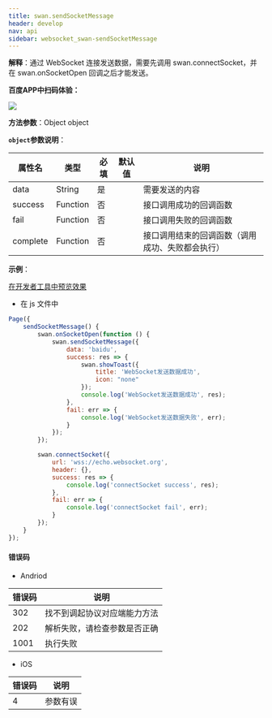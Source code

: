 ```yaml
---
title: swan.sendSocketMessage
header: develop
nav: api
sidebar: websocket_swan-sendSocketMessage
---
```


 

**解释**：通过 WebSocket 连接发送数据，需要先调用 swan.connectSocket，并在 swan.onSocketOpen 回调之后才能发送。

**百度APP中扫码体验：**

<img src="https://b.bdstatic.com/miniapp/assets/images/doc_demo/sendSocketMessage.png"  class="demo-qrcode-image" />

**方法参数**：Object object

**`object`参数说明**：

|属性名 |类型  |必填 | 默认值 |说明|
|---- | ---- | ---- | ----|----|
|data| String | 是 | | 需要发送的内容|
|success   |Function  |  否  | |接口调用成功的回调函数 |
|fail  |Function  |  否 | | 接口调用失败的回调函数|
|complete   | Function   | 否 | |  接口调用结束的回调函数（调用成功、失败都会执行）|

**示例**：

<a href="swanide://fragment/a1272c3dcff4f89bc4081d4a8c590d4c1572997122605" title="在开发者工具中预览效果" target="_self">在开发者工具中预览效果</a>

* 在 js 文件中

```js
Page({
    sendSocketMessage() { 
        swan.onSocketOpen(function () {
            swan.sendSocketMessage({
                data: 'baidu',
                success: res => {
                    swan.showToast({
                        title: 'WebSocket发送数据成功',
                        icon: "none"
                    });
                    console.log('WebSocket发送数据成功', res);
                },
                fail: err => {
                    console.log('WebSocket发送数据失败', err);
                }
            });
        });

        swan.connectSocket({
            url: 'wss://echo.websocket.org',
            header: {},
            success: res => {
                console.log('connectSocket success', res);
            },
            fail: err => {
                console.log('connectSocket fail', err);
            }
        });
    }
});

```

#### 错误码

* Andriod 
 
|错误码|说明|
|--|--|
|302|找不到调起协议对应端能力方法|
|202|解析失败，请检查参数是否正确 |
|1001|执行失败|

* iOS 

|错误码|说明|
|--|--|
|4|参数有误 |
